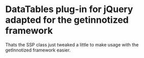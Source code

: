 # DataTables plug-in for jQuery adapted for the getinnotized framework
Thats the  SSP class just tweaked a little to make usage with the 
getInnotized framework easier. 
